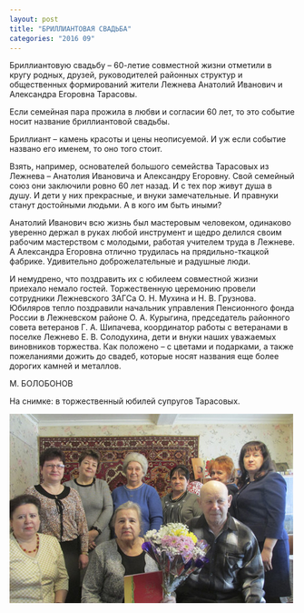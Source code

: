 ```yaml
---
layout: post
title: "БРИЛЛИАНТОВАЯ СВАДЬБА"
categories: "2016 09"
---
```


Бриллиантовую свадьбу – 60-летие совместной жизни отметили в кругу родных, друзей, руководителей районных структур и общественных формирований жители Лежнева Анатолий Иванович и Александра Егоровна Тарасовы.

Если семейная пара прожила в любви и согласии 60 лет, то это событие носит название бриллиантовой свадьбы.

Бриллиант – камень красоты и цены неописуемой. И уж если событие названо его именем, то оно того стоит.

Взять, например, основателей большого семейства Тарасовых из Лежнева – Анатолия Ивановича и Александру Егоровну. Свой семейный союз они заключили ровно 60 лет назад. И с тех пор живут душа в душу. И дети у них прекрасные, и внуки замечательные. И правнуки станут достойными людьми. А в кого им быть иными?

Анатолий Иванович всю жизнь был мастеровым человеком, одинаково уверенно держал в руках любой инструмент и щедро делился своим рабочим мастерством с молодыми, работая учителем труда в Лежневе. А Александра Егоровна отлично трудилась на прядильно-ткацкой фабрике. Удивительно доброжелательные и радушные люди.

И немудрено, что поздравить их с юбилеем совместной жизни приехало немало гостей. Торжественную церемонию провели сотрудники Лежневского ЗАГСа О. Н. Мухина и Н. В. Грузнова. Юбиляров тепло поздравили начальник управления Пенсионного фонда России в Лежневском районе О. А. Курыгина, председатель районного совета ветеранов Г. А. Шипачева, координатор работы с ветеранами в поселке Лежнево Е. В. Солодухина, дети и внуки наших уважаемых виновников торжества. Как положено – с цветами и подарками, а также пожеланиями дожить до свадеб, которые носят названия еще более дорогих камней и металлов.

М. БОЛОБОНОВ

На снимке: в торжественный юбилей супругов Тарасовых.

![1](/images/809-6.JPG)
